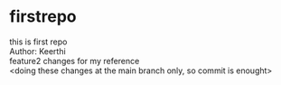 # firstrepo
this is first repo
<br>
Author: Keerthi
<br>
feature2 changes for my reference
<br>
<doing these changes at the main branch only, so commit is enought>
